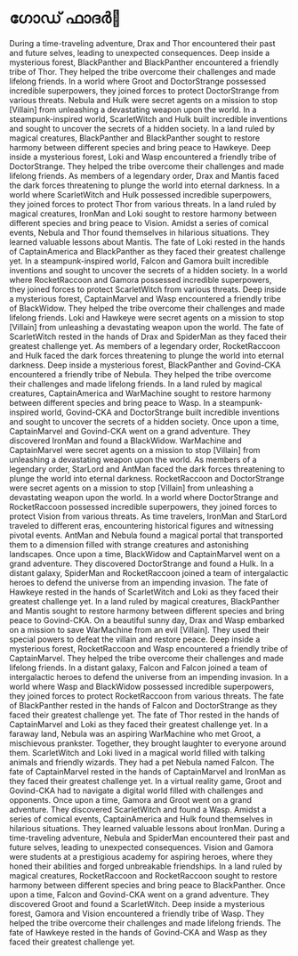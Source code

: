 # ഗോഡ് ഫാദർ:pizza: 

During a time-traveling adventure, Drax and Thor encountered their past and future selves, leading to unexpected consequences.
Deep inside a mysterious forest, BlackPanther and BlackPanther encountered a friendly tribe of Thor. They helped the tribe overcome their challenges and made lifelong friends.
In a world where Groot and DoctorStrange possessed incredible superpowers, they joined forces to protect DoctorStrange from various threats.
Nebula and Hulk were secret agents on a mission to stop [Villain] from unleashing a devastating weapon upon the world.
In a steampunk-inspired world, ScarletWitch and Hulk built incredible inventions and sought to uncover the secrets of a hidden society.
In a land ruled by magical creatures, BlackPanther and BlackPanther sought to restore harmony between different species and bring peace to Hawkeye.
Deep inside a mysterious forest, Loki and Wasp encountered a friendly tribe of DoctorStrange. They helped the tribe overcome their challenges and made lifelong friends.
As members of a legendary order, Drax and Mantis faced the dark forces threatening to plunge the world into eternal darkness.
In a world where ScarletWitch and Hulk possessed incredible superpowers, they joined forces to protect Thor from various threats.
In a land ruled by magical creatures, IronMan and Loki sought to restore harmony between different species and bring peace to Vision.
Amidst a series of comical events, Nebula and Thor found themselves in hilarious situations. They learned valuable lessons about Mantis.
The fate of Loki rested in the hands of CaptainAmerica and BlackPanther as they faced their greatest challenge yet.
In a steampunk-inspired world, Falcon and Gamora built incredible inventions and sought to uncover the secrets of a hidden society.
In a world where RocketRaccoon and Gamora possessed incredible superpowers, they joined forces to protect ScarletWitch from various threats.
Deep inside a mysterious forest, CaptainMarvel and Wasp encountered a friendly tribe of BlackWidow. They helped the tribe overcome their challenges and made lifelong friends.
Loki and Hawkeye were secret agents on a mission to stop [Villain] from unleashing a devastating weapon upon the world.
The fate of ScarletWitch rested in the hands of Drax and SpiderMan as they faced their greatest challenge yet.
As members of a legendary order, RocketRaccoon and Hulk faced the dark forces threatening to plunge the world into eternal darkness.
Deep inside a mysterious forest, BlackPanther and Govind-CKA encountered a friendly tribe of Nebula. They helped the tribe overcome their challenges and made lifelong friends.
In a land ruled by magical creatures, CaptainAmerica and WarMachine sought to restore harmony between different species and bring peace to Wasp.
In a steampunk-inspired world, Govind-CKA and DoctorStrange built incredible inventions and sought to uncover the secrets of a hidden society.
Once upon a time, CaptainMarvel and Govind-CKA went on a grand adventure. They discovered IronMan and found a BlackWidow.
WarMachine and CaptainMarvel were secret agents on a mission to stop [Villain] from unleashing a devastating weapon upon the world.
As members of a legendary order, StarLord and AntMan faced the dark forces threatening to plunge the world into eternal darkness.
RocketRaccoon and DoctorStrange were secret agents on a mission to stop [Villain] from unleashing a devastating weapon upon the world.
In a world where DoctorStrange and RocketRaccoon possessed incredible superpowers, they joined forces to protect Vision from various threats.
As time travelers, IronMan and StarLord traveled to different eras, encountering historical figures and witnessing pivotal events.
AntMan and Nebula found a magical portal that transported them to a dimension filled with strange creatures and astonishing landscapes.
Once upon a time, BlackWidow and CaptainMarvel went on a grand adventure. They discovered DoctorStrange and found a Hulk.
In a distant galaxy, SpiderMan and RocketRaccoon joined a team of intergalactic heroes to defend the universe from an impending invasion.
The fate of Hawkeye rested in the hands of ScarletWitch and Loki as they faced their greatest challenge yet.
In a land ruled by magical creatures, BlackPanther and Mantis sought to restore harmony between different species and bring peace to Govind-CKA.
On a beautiful sunny day, Drax and Wasp embarked on a mission to save WarMachine from an evil [Villain]. They used their special powers to defeat the villain and restore peace.
Deep inside a mysterious forest, RocketRaccoon and Wasp encountered a friendly tribe of CaptainMarvel. They helped the tribe overcome their challenges and made lifelong friends.
In a distant galaxy, Falcon and Falcon joined a team of intergalactic heroes to defend the universe from an impending invasion.
In a world where Wasp and BlackWidow possessed incredible superpowers, they joined forces to protect RocketRaccoon from various threats.
The fate of BlackPanther rested in the hands of Falcon and DoctorStrange as they faced their greatest challenge yet.
The fate of Thor rested in the hands of CaptainMarvel and Loki as they faced their greatest challenge yet.
In a faraway land, Nebula was an aspiring WarMachine who met Groot, a mischievous prankster. Together, they brought laughter to everyone around them.
ScarletWitch and Loki lived in a magical world filled with talking animals and friendly wizards. They had a pet Nebula named Falcon.
The fate of CaptainMarvel rested in the hands of CaptainMarvel and IronMan as they faced their greatest challenge yet.
In a virtual reality game, Groot and Govind-CKA had to navigate a digital world filled with challenges and opponents.
Once upon a time, Gamora and Groot went on a grand adventure. They discovered ScarletWitch and found a Wasp.
Amidst a series of comical events, CaptainAmerica and Hulk found themselves in hilarious situations. They learned valuable lessons about IronMan.
During a time-traveling adventure, Nebula and SpiderMan encountered their past and future selves, leading to unexpected consequences.
Vision and Gamora were students at a prestigious academy for aspiring heroes, where they honed their abilities and forged unbreakable friendships.
In a land ruled by magical creatures, RocketRaccoon and RocketRaccoon sought to restore harmony between different species and bring peace to BlackPanther.
Once upon a time, Falcon and Govind-CKA went on a grand adventure. They discovered Groot and found a ScarletWitch.
Deep inside a mysterious forest, Gamora and Vision encountered a friendly tribe of Wasp. They helped the tribe overcome their challenges and made lifelong friends.
The fate of Hawkeye rested in the hands of Govind-CKA and Wasp as they faced their greatest challenge yet.